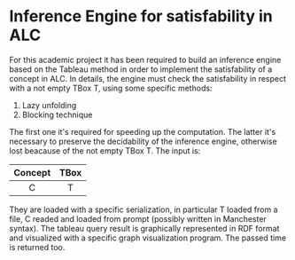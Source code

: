 # Inference Engine for satisfability in ALC

For this academic project it has been required to build an inference engine based on the Tableau method in order to implement the satisfability of a concept in ALC. In details, the engine must check the satisfability in respect with a not empty TBox T, using some specific methods:

1. Lazy unfolding 
2. Blocking technique 

The first one it's required for speeding up the computation. The latter it's necessary to preserve the decidability of the inference engine, otherwise lost beacause of the not empty TBox T. The input is:

| Concept | TBox |
| :---: | :---: |
| C | T |

They are loaded with a specific serialization, in particular T loaded from a file, C readed and loaded from prompt (possibly written in Manchester syntax). The tableau query result is graphically represented in RDF format and visualized with a specific graph visualization program. The passed time is returned too.